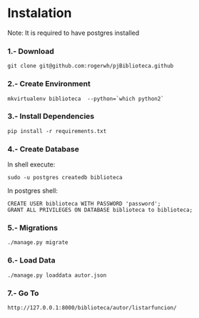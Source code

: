 # Instalation

Note: It is required to have postgres installed

### 1.- Download

    git clone git@github.com:rogerwh/pjBiblioteca.github

### 2.- Create Environment

    mkvirtualenv biblioteca  --python=`which python2`

### 3.- Install Dependencies

    pip install -r requirements.txt

### 4.- Create Database

In shell execute:

    sudo -u postgres createdb biblioteca

In postgres shell:

    CREATE USER biblioteca WITH PASSWORD 'password';
    GRANT ALL PRIVILEGES ON DATABASE biblioteca to biblioteca;

### 5.- Migrations

    ./manage.py migrate

### 6.- Load Data

    ./manage.py loaddata autor.json

### 7.- Go To

    http://127.0.0.1:8000/biblioteca/autor/listarfuncion/

